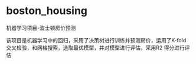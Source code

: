 # boston_housing
机器学习项目-波士顿房价预测

该项目是机器学习中的回归，采用了决策树进行训练并预测房价，运用了K-fold 交叉检验，和网格搜索，选取最优模型，并对模型进行评估，采用R2 得分进行评估
